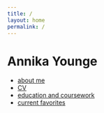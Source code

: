 ```yaml
---
title: /
layout: home
permalink: /
---
```


# Annika Younge

- [about me](about.md)
- [CV](cv.md)
- [education and coursework](coursework.md)
- [current favorites](currentfavs.md)

